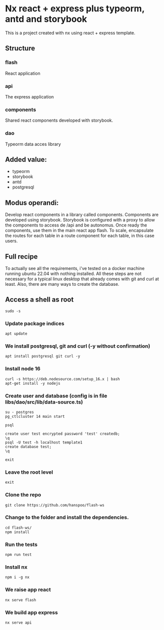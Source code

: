 # Nx react + express plus typeorm, antd and storybook

This is a project created with nx using react + express template.

## Structure

### flash

React application

### api

The express application

### components

Shared react components developed with storybook.

### dao

Typeorm data acces library

## Added value:

- typeorm
- storybook
- antd
- postgresql

## Modus operandi:

Develop react components in a library called components.
Components are developed using storybook. Storybook is configured with a proxy to allow the components to access de /api and be autonomus.
Once ready the components, use them in the main react app flash.
To scale, encapsulate the routes for each table in a route component for each table, in this case users.

## Full recipe

To actually see all the requirements, i've tested on a docker machine running ubuntu 22.04 with nothing installed.
All these steps are not necessary for a typical linux desktop that already comes with git and curl at least.
Also, there are many ways to create the database.

## Access a shell as root

`sudo -s`

### Update package indices

`apt update`

### We install postgresql, git and curl (-y without confirmation)

`apt install postgresql git curl -y`

### Install node 16

```
curl -s https://deb.nodesource.com/setup_16.x | bash
apt-get install -y nodejs
```

### Create user and database (config is in file libs/dao/src/lib/data-source.ts)

```
su - postgres
pg_ctlcluster 14 main start

psql

create user test encrypted password 'test' createdb;
\q
psql -U test -h localhost template1
create database test;
\q

exit
```

### Leave the root level

`exit`

### Clone the repo

`git clone https://github.com/hanspoo/flash-ws`

### Change to the folder and install the dependencies.

```
cd flash-ws/
npm install
```

### Run the tests

`npm run test`

### Install nx

`npm i -g nx`

### We raise app react

`nx serve flash`

### We build app express

`nx serve api`
